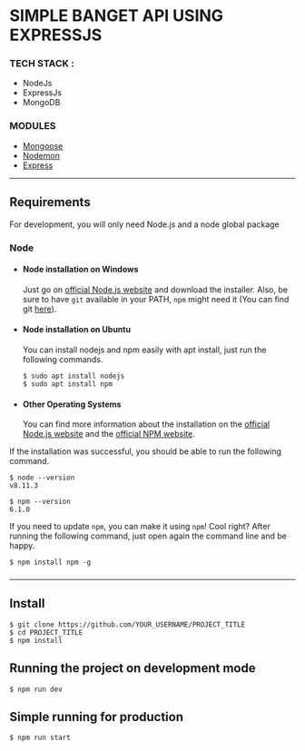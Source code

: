 # SIMPLE BANGET API USING EXPRESSJS

### TECH STACK : 
- NodeJs
- ExpressJs
- MongoDB

### MODULES
- [Mongoose](https://mongoosejs.com/docs/index.html)
- [Nodemon](https://nodemon.io/)
- [Express](https://expressjs.com/)
---
## Requirements

For development, you will only need Node.js and a node global package
### Node
- #### Node installation on Windows

  Just go on [official Node.js website](https://nodejs.org/) and download the installer.
Also, be sure to have `git` available in your PATH, `npm` might need it (You can find git [here](https://git-scm.com/)).

- #### Node installation on Ubuntu

  You can install nodejs and npm easily with apt install, just run the following commands.

      $ sudo apt install nodejs
      $ sudo apt install npm

- #### Other Operating Systems
  You can find more information about the installation on the [official Node.js website](https://nodejs.org/) and the [official NPM website](https://npmjs.org/).

If the installation was successful, you should be able to run the following command.

    $ node --version
    v8.11.3

    $ npm --version
    6.1.0

If you need to update `npm`, you can make it using `npm`! Cool right? After running the following command, just open again the command line and be happy.

    $ npm install npm -g

###

---

## Install

    $ git clone https://github.com/YOUR_USERNAME/PROJECT_TITLE
    $ cd PROJECT_TITLE
    $ npm install

## Running the project on development mode

    $ npm run dev

## Simple running for production

    $ npm run start